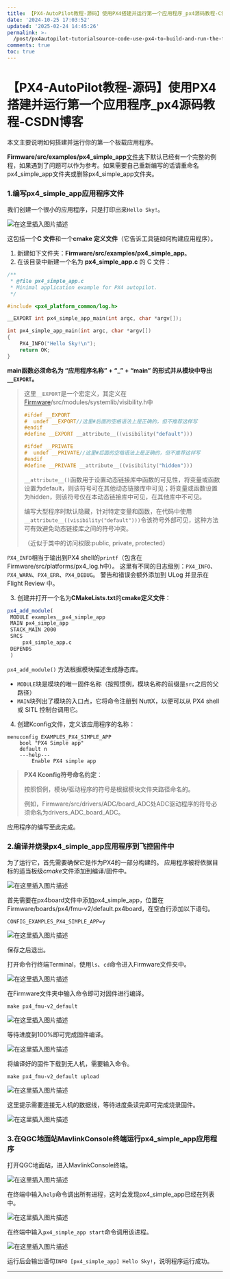 ```yaml
---
title: 【PX4-AutoPilot教程-源码】使用PX4搭建并运行第一个应用程序_px4源码教程-CSDN博客
date: '2024-10-25 17:03:52'
updated: '2025-02-24 14:45:26'
permalink: >-
  /post/px4autopilot-tutorialsource-code-use-px4-to-build-and-run-the-first-applicationpx4-source-code-tutorialcsdn-blog-z1uvluv.html
comments: true
toc: true
---
```


# 【PX4-AutoPilot教程-源码】使用PX4搭建并运行第一个应用程序_px4源码教程-CSDN博客

本文主要说明如何搭建并运行你的第一个板载应用程序。

**Firmware/src/examples/px4\_simple\_app**[文件夹](https://so.csdn.net/so/search?q=%E6%96%87%E4%BB%B6%E5%A4%B9&spm=1001.2101.3001.7020)下默认已经有一个完整的例程，如果遇到了问题可以作为参考。如果需要自己重新编写的话请重命名px4\_simple\_app文件夹或删除px4\_simple\_app文件夹。

### 1.编写px4\_simple\_app应用程序文件

我们创建一个很小的应用程序，只是打印出来`Hello Sky!`​。

​![在这里插入图片描述](https://pic-lxy.oss-cn-shenzhen.aliyuncs.com/img/20250224205237274.png)​

这包括一个**C 文件**和一个​**cmake 定义文件**​（它告诉工具链如何构建应用程序）。

1. 新建如下文件夹： ​**Firmware/src/examples/px4\_simple\_app**​。
2. 在该目录中新建一个名为 **px4\_simple\_app.c** 的 C 文件：

```c++
/**
 * @file px4_simple_app.c
 * Minimal application example for PX4 autopilot.
 */

#include <px4_platform_common/log.h>

__EXPORT int px4_simple_app_main(int argc, char *argv[]);

int px4_simple_app_main(int argc, char *argv[])
{
    PX4_INFO("Hello Sky!\n");
    return OK;
}
```

**main函数必须命名为 “应用程序名称” + “\_” + “main” 的形式并从模块中导出`__EXPORT`​。**

> 这里`__EXPORT`​是一个宏定义，其定义在[Firmware](https://so.csdn.net/so/search?q=Firmware&spm=1001.2101.3001.7020)/src/modules/systemlib/visibility.h中
>
> ```c++
> #ifdef __EXPORT
> #  undef __EXPORT//这里#后面的空格语法上是正确的，但不推荐这样写
> #endif
> #define __EXPORT __attribute__((visibility("default")))
>
> #ifdef __PRIVATE
> #  undef __PRIVATE//这里#后面的空格语法上是正确的，但不推荐这样写
> #endif
> #define __PRIVATE __attribute__((visibility("hidden")))
> ```
>
> ​`__attribute__()`​函数用于设置动态链接库中函数的可见性，将变量或函数设置为default，则该符号可在其他动态链接库中可见；将变量或函数设置为hidden，则该符号仅在本动态链接库中可见，在其他库中不可见。
>
> 编写大型程序时默认隐藏，针对特定变量和函数，在代码中使用`__attribute__((visibility("default")))`​令该符号外部可见，这种方法可有效避免动态链接库之间的符号冲突。
>
> （近似于类中的访问权限:public, private, protected）

​`PX4_INFO`​相当于输出到PX4 shell的`printf`​（包含在Firmware/src/platforms/px4\_log.h中）。 这里有不同的日志级别：`PX4_INFO`​、`PX4_WARN`​、`PX4_ERR`​、`PX4_DEBUG`​。 警告和错误会额外添加到 ULog 并显示在 Flight Review 中。

3. 创建并打开一个名为**CMakeLists.txt**的​**cmake定义文件**​：

```cmake
px4_add_module(
 MODULE examples__px4_simple_app
 MAIN px4_simple_app
 STACK_MAIN 2000
 SRCS
     px4_simple_app.c
 DEPENDS
 )
```

​`px4_add_module()`​ 方法根据模块描述生成静态库。

* ​`MODULE`​块是模块的唯一固件名称（按照惯例，模块名称的前缀是`src`​之后的父路径）
* ​`MAIN`​块列出了模块的入口点，它将命令注册到 NuttX，以便可以从 PX4 shell 或 SITL 控制台调用它。

4. 创建Kconfig文件，定义该应用程序的名称：

```Kconfig
menuconfig EXAMPLES_PX4_SIMPLE_APP
	bool "PX4 Simple app"
	default n
	---help---
		Enable PX4 simple app
```

> ​**PX4 Kconfig符号命名约定**​：
>
> 按照惯例，模块/驱动程序的符号是根据模块文件夹路径命名的。
>
> 例如，Firmware/src/drivers/ADC/board\_ADC处ADC驱动程序的符号必须命名为drivers\_ADC\_board\_ADC。

应用程序的编写至此完成。

### 2.编译并烧录px4\_simple\_app应用程序到飞控固件中

为了运行它，首先需要确保它是作为PX4的一部分构建的。 应用程序被将依据目标的适当板级*cmake*文件添加到编译/固件中。

​![在这里插入图片描述](https://pic-lxy.oss-cn-shenzhen.aliyuncs.com/img/20250224205522152.png)​

首先需要在px4board文件中添加px4\_simple\_app，位置在Firmware/boards/px4/fmu-v2/default.px4board，在空白行添加以下语句。

```
CONFIG_EXAMPLES_PX4_SIMPLE_APP=y
```

​![在这里插入图片描述](https://pic-lxy.oss-cn-shenzhen.aliyuncs.com/img/20250224205522675.png)​

保存之后退出。

打开命令行终端Terminal，使用`ls`​、`cd`​命令进入Firmware文件夹中。

​![在这里插入图片描述](https://pic-lxy.oss-cn-shenzhen.aliyuncs.com/img/20250224205523246.png)​

在Firmware文件夹中输入命令即可对固件进行编译。

```
make px4_fmu-v2_default
```

​![在这里插入图片描述](https://pic-lxy.oss-cn-shenzhen.aliyuncs.com/img/20250224205523844.png)​

等待进度到100%即可完成固件编译。

​![在这里插入图片描述](https://pic-lxy.oss-cn-shenzhen.aliyuncs.com/img/20250224205524399.png)​

将编译好的固件下载到无人机，需要输入命令。

```
make px4_fmu-v2_default upload
```

​![在这里插入图片描述](https://pic-lxy.oss-cn-shenzhen.aliyuncs.com/img/20250224205525017.png)​

这里提示需要连接无人机的数据线，等待进度条读完即可完成烧录固件。

​![在这里插入图片描述](https://pic-lxy.oss-cn-shenzhen.aliyuncs.com/img/20250224205525631.png)​

### 3.在QGC地面站MavlinkConsole终端运行px4\_simple\_app应用程序

打开QGC地面站，进入MavlinkConsole终端。

​![在这里插入图片描述](https://pic-lxy.oss-cn-shenzhen.aliyuncs.com/img/20250224205526249.png)​

在终端中输入`help`​命令调出所有进程，这时会发现px4\_simple\_app已经在列表中。

​![在这里插入图片描述](https://pic-lxy.oss-cn-shenzhen.aliyuncs.com/img/20250224205526751.png)​

在终端中输入`px4_simple_app start`​命令调用该进程。

​![在这里插入图片描述](https://pic-lxy.oss-cn-shenzhen.aliyuncs.com/img/20250224205527271.png)​

运行后会输出语句`INFO [px4_simple_app] Hello Sky!`​，说明程序运行成功。

---
